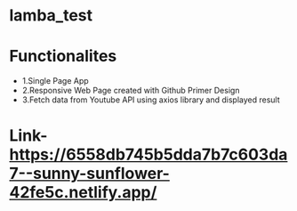 # lamba_test

# Functionalites
* 1.Single Page App
* 2.Responsive Web Page created with Github Primer Design
* 3.Fetch data from Youtube API using axios library and displayed result


# Link- https://6558db745b5dda7b7c603da7--sunny-sunflower-42fe5c.netlify.app/
